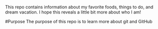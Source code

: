 This repo contains information about my favorite foods, things to do, and dream vacation. I hope this reveals a little bit more about who I am!

#Purpose
The purpose of this repo is to learn more about git and GitHub